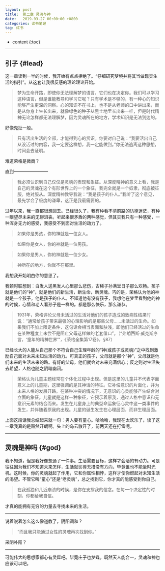```yaml
---
layout: post
title:  第二章 灵魂与神
date:   2019-03-27 00:00:00 +0800
categories: 读书笔记
tag: 红书
---
```


* content
{:toc}


---

引子			{#lead}
-------------

这一章读到一半的时候，我开始有点点拒绝了。“仔细研究梦境并将其当做现实生活的指引”。从这套让我很反感的理论理论开始。

>梦为生命开路，即使你无法理解梦的语言，它们也在决定你。我们可以学习这种语言，但是谁能教导和学习它呢？只有学术是不够的，有一种心的知识能够产生更深的洞察。心的知识不在书上，也不是从老师的口中讲出来，而是从你身上生长出来，就像绿色的种子从黑土地里长出来一样，但是时代精神无论怎样都无法理解梦，因为灵魂所在的地方，学术知识是无法到达的。

好像鬼扯一般。

>只有活出生活的全部，才能得到心的赏识。你要对自己说：“我要活出自己从没活过的内容，我一定要这样想，我一定能做到。”你无法逃离这种思想，时间会去证明。

难道荣格是微商？

直到————————

>我必须认识到自己仅仅是灵魂的表现和象征。从深度精神的意义上看，我是自己的灵魂在这个有形世界上的一个象征，我完全就是一个奴隶，彻底被征服，绝对服从。深度精神教导我说：“我是孩子的仆人。”我听了这个意见，最先学会了极度的谦卑，这正是我最需要的。

过年以来，我一直都很想回去。已经很久了，我有种看不清前路的彷徨迷茫，有种一眼望尽未来的无聊沮丧。听起来很矛盾的两种感觉，但其实我只有一种感受，一种浑身无力的感受，我感受不到面对生活的动力了。

>如果你是男孩，你的神就是一位女人。

>如果你是女人，你的神就是一位男孩。

>如果你是男人，你的神就是一位少女。

>神所在的地方，你就不在那里。

我想我开始明白你的意思了。

我顿时联想到：白发人送黑发人心里那么悲伤，古稀子孙满堂日子那么欢畅。孩子就是他们的“神”，就是他们的新生活，新生命，新灵魂。巧的是，荣格认为他的神就是一个孩子，他是孩子的仆人。不知道他有没有孩子，我想他在梦里看到他的神的时候，心情和老人看孙子是一样的。都是那么快乐，那么谦恭。


>1931年，荣格评论父母未活过的生活对他们的孩子造成的致病性结果时说：“通常给孩子带来最强的心理影响的是那些父母……未活过的生命。如果我们不加上限定条件，这句话会相当表面和肤浅，即他们已经活过的生命在某种程度上未尝不是阻止父母这样做的老套借口”。（“弗朗西斯·威克斯序言，‘童年的精神世界’”，《荣格全集第17卷》，§87）

已经长大的人能从自己那个不符合自己生理年龄的“神(或孩子或灵魂)”之中找到激励自己面对未来未知生活的动力。可真正的孩子，父母就是那个“神”，父母就是他们未来的生活未来的路。有好的父母，他们就会对未来充满信心；反之则对生活失去希望，人格也随之阴暗幽闭。

>荣格认为儿童主题经常在个体化过程中出现。但是这里的儿童并不代表字面意义上的儿童期，这里强调的是其神话的特征。它补偿意识的片面化，并为未来人格的发展开路。在某种冲突的情况下，无意识的心灵能够产生结合对立面的象征。儿童就是这样一种象征，它预示着原我，通过人格中意识和无意识元素的结合而来。发生在儿童身上的典型命运象征心灵中这一类事件的发生，并伴随着原我的出现。儿童的诞生发生在心理层面，而非生理层面。

上面这段话我总结起来就一句：男人要有童心。哈哈哈，我现在太欢乐了，读了这一章我真的是豁然开朗啊。头上的乌云散开了，前两天还在打雷呢。


---

灵魂是神吗			{#god}
-------------

我不知道，但是我好像想通了一件事。生活需要目标，这样才会活的有动力。可是往往因为我们不知道未来怎样，生活就彷徨无措没有方向，毕竟谁也不能坐时光机。这时候，你的灵魂就起了作用，它和你属性相悖，这样才使你燃起对未知生活的渴望。不管它叫“童心”还是“老灵魂”，总之找到它，你才真的能感受到你自己。

>在我孤独和几近崩溃的时候，是你在支撑我的信念。在每一个决定性的时刻，你都给我自信。

才真的能拥有无穷的力量去寻找未来的生活。

---------------------------------------

说着说着怎么这么像道教了，阴阳调和？

>“而且我只能通过女性的灵魂再次找到你。”

采阴补阳？

---------------------------------------

可能伟大的思想家都心有灵犀吧。毕竟庄子也梦蝶。既然天人能合一，灵魂和神也应该可以吧。
